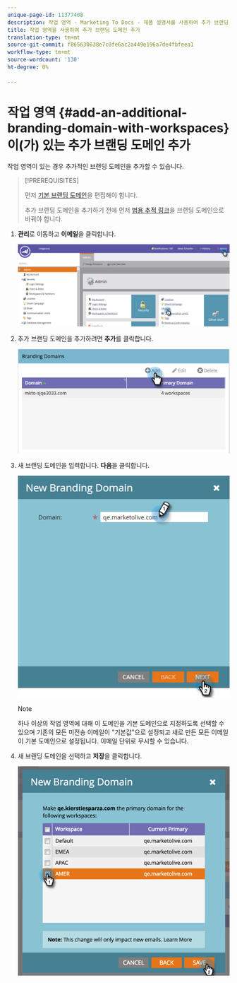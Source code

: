 ```yaml
---
unique-page-id: 11377408
description: 작업 영역 - Marketing To Docs - 제품 설명서를 사용하여 추가 브랜딩 도메인 추가
title: 작업 영역을 사용하여 추가 브랜딩 도메인 추가
translation-type: tm+mt
source-git-commit: f865630638e7c0fe6ac2a449e196a7de4fbfeea1
workflow-type: tm+mt
source-wordcount: '130'
ht-degree: 0%

---
```



# 작업 영역 {#add-an-additional-branding-domain-with-workspaces}이(가) 있는 추가 브랜딩 도메인 추가

작업 영역이 있는 경우 추가적인 브랜딩 도메인을 추가할 수 있습니다.

>[!PREREQUISITES]
>
>먼저 [기본 브랜딩 도메인](/help/marketo/product-docs/administration/email-setup/add-multiple-branding-domains/edit-your-default-branding-domain.md)을 편집해야 합니다.
>
>추가 브랜딩 도메인을 추가하기 전에 먼저 [범용 추적 링크](/help/marketo/product-docs/administration/email-setup/add-multiple-branding-domains/edit-your-default-branding-domain-with-workspaces.md)을 브랜딩 도메인으로 바꿔야 합니다.

1. **관리**&#x200B;로 이동하고 **이메일**&#x200B;을 클릭합니다.

   ![](assets/image2016-6-29-16-3a42-3a20.png)

1. 추가 브랜딩 도메인을 추가하려면 **추가**&#x200B;를 클릭합니다.

   ![](assets/branding-domains-add-workspaces.png)

1. 새 브랜딩 도메인을 입력합니다. **다음**&#x200B;을 클릭합니다.

   ![](assets/new-branding-domain-8-31.png)

   >[!NOTE]
   >
   >하나 이상의 작업 영역에 대해 이 도메인을 기본 도메인으로 지정하도록 선택할 수 있으며 기존의 모든 미전송 이메일이 &quot;기본값&quot;으로 설정되고 새로 만든 모든 이메일이 기본 도메인으로 설정됩니다. 이메일 단위로 무시할 수 있습니다.

1. 새 브랜딩 도메인을 선택하고 **저장**&#x200B;을 클릭합니다.

   ![](assets/image2016-8-12-10-3a52-3a44.png)
